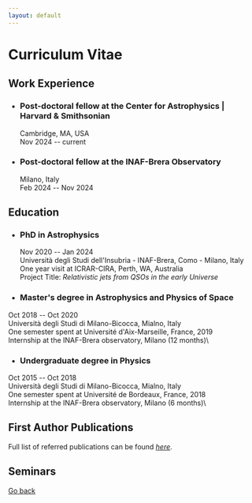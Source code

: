 ```yaml
---
layout: default
---
```


# Curriculum Vitae

## Work Experience
- ### Post-doctoral fellow at the Center for Astrophysics | Harvard & Smithsonian
  Cambridge, MA, USA\
  Nov 2024 -- current
- ### Post-doctoral fellow at the INAF-Brera Observatory
  Milano, Italy\
  Feb 2024 -- Nov 2024

## Education
- ### PhD in Astrophysics
  Nov 2020 -- Jan 2024\
  Università degli Studi dell'Insubria - INAF-Brera, Como - Milano, Italy\
  One year visit at ICRAR-CIRA, Perth, WA, Australia\
  Project Title: *Relativistic jets from QSOs in the early Universe*

- ### Master's degree in Astrophysics and Physics of Space
Oct 2018 -- Oct 2020\
Università degli Studi di Milano-Bicocca, Mialno, Italy \
One semester spent at Université d'Aix-Marseille, France, 2019\
Internship at the INAF-Brera observatory, Milano (12 months)\

- ### Undergraduate degree in Physics
Oct 2015 -- Oct 2018\
Università degli Studi di Milano-Bicocca, Mialno, Italy \
One semester spent at Université de Bordeaux, France, 2018\
Internship at the INAF-Brera observatory, Milano (6 months)\


## First Author Publications

Full list of referred publications can be found *[here](https://ui.adsabs.harvard.edu/public-libraries/1d8_iPsRTDOkwPHmys5B_g)*.

## Seminars

[Go back](./)
